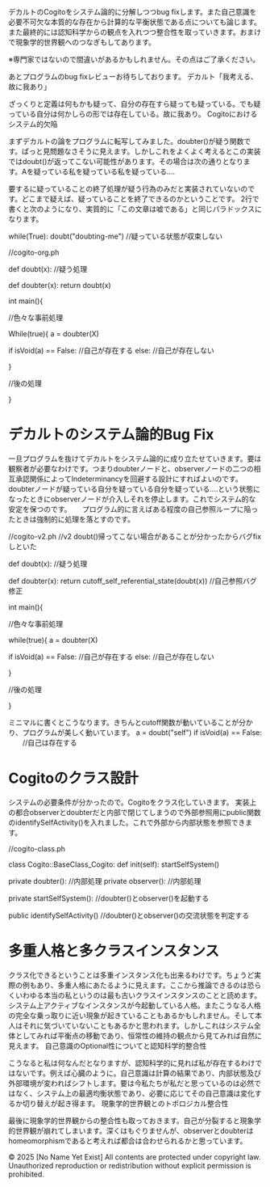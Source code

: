 デカルトのCogitoをシステム論的に分解しつつbug fixします。また自己意識を必要不可欠な本質的な存在から計算的な平衡状態である点についても論じます。また最終的には認知科学からの観点を入れつつ整合性を取っていきます。おまけで現象学的世界観へのつなぎもしてあります。

※専門家ではないので間違いがあるかもしれません。その点はご了承ください。

あとプログラムのbug fixレビューお待ちしております。
デカルト「我考える、故に我あり」

ざっくりと定義は何もかも疑って、自分の存在すら疑っても疑っている。でも疑っている自分は何かしらの形では存在している。故に我あり。
Cogitoにおけるシステム的欠陥

まずデカルトの論をプログラムに転写してみました。doubter()が疑う関数です。ぱっと見問題なさそうに見えます。しかしこれをよくよく考えるとこの実装ではdoubt()が返ってこない可能性があります。その場合は次の通りとなります。Aを疑っている私を疑っている私を疑っている….

要するに疑っていることの終了処理が疑う行為のみだと実装されていないのです。どこまで疑えば、疑っていることを終了できるのかということです。
2行で書くと次のようになり、実質的に「この文章は嘘である」と同じパラドックスになります。

while(True):
doubt("doubting-me") //疑っている状態が収束しない

//cogito-org.ph

def doubt(x):
//疑う処理

def doubter(x):
return doubt(x)

int main(){

//色々な事前処理

While(true){
a = doubter(X)

if isVoid(a) == False:
  //自己が存在する
else:
  //自己が存在しない

}

//後の処理

}

# デカルトのシステム論的Bug Fix

一旦プログラムを抜けてデカルトをシステム論的に成り立たせていきます。要は観察者が必要なわけです。つまりdoubterノードと、observerノードの二つの相互承認関係によってIndeterminancyを回避する設計にすればよいのです。doubterノードが疑っている自分を疑っている自分を疑っている….という状態になったときにobserverノードが介入しそれを停止します。これでシステム的な安定を保つのです。
　
プログラム的に言えばある程度の自己参照ループに陥ったときは強制的に処理を落とすのです。

//cogito-v2.ph
//v2 doubt()帰ってこない場合があることが分かったからバグfixしといた

def doubt(x):
//疑う処理

def doubter(x):
return cutoff_self_referential_state(doubt(x)) //自己参照バグ修正

int main(){

//色々な事前処理

while(true){
a = doubter(X)

if isVoid(a) == False:
  //自己が存在する
else:
  //自己が存在しない

}

//後の処理

}

ミニマルに書くとこうなります。きちんとcutoff関数が動いていることが分かり、プログラムが美しく動いています。
a = doubt("self")
if isVoid(a) == False:
　　//自己は存在する

# Cogitoのクラス設計

システムの必要条件が分かったので。Cogitoをクラス化していきます。
実装上の都合observerとdoubterだと内部で閉じてしまうので外部参照用にpublic関数のidentifySelfActivity()を入れました。これで外部から内部状態を参照できます。

//cogito-class.ph

class Cogito::BaseClass_Cogito:
def init(self):
startSelfSystem()

private doubter():
//内部処理
private observer():
//内部処理

private startSelfSystem():
//doubter()とobserver()を起動する

public identifySelfActivity()
//doubter()とobserver()の交流状態を判定する

# 多重人格と多クラスインスタンス

クラス化できるということは多重インスタンス化も出来るわけです。ちょうど実際の例もあり、多重人格にあたるように見えます。ここから推論できるのは恐らくいわゆる本当の私というのは最も古いクラスインスタンスのことと読めます。システム上アクティブなインスタンスが今起動している人格。またこうなる人格の完全な乗っ取りに近い現象が起きていることもあるかもしれません。そして本人はそれに気づいていないこともあるかと思われます。しかしこれはシステム全体としてみれば平衡点の移動であり、恒常性の維持の観点から見てみれば自然に見えます。
自己意識のOptional性についてと認知科学的整合性

こうなると私は何なんだとなりますが、認知科学的に見れば私が存在するわけではないです。例えば心臓のように。自己意識は計算の結果であり、内部状態及び外部環境が変わればシフトします。要は今私たちが私だと思っているのは必然ではなく、システム上の最適均衡状態であり、必要に応じてその自己意識は変化するか切り替えが起き得ます。
現象学的世界観とのトポロジカル整合性

最後に現象学的世界観からの整合性も取っておきます。自己が分裂すると現象学的世界観が崩れてしまいます。深くはもぐりませんが、observerとdoubterはhomeomorphismであると考えれば都合は合わせられるかと思っています。

© 2025 [No Name Yet Exist]
All contents are protected under copyright law. Unauthorized reproduction or redistribution without explicit permission is prohibited.
